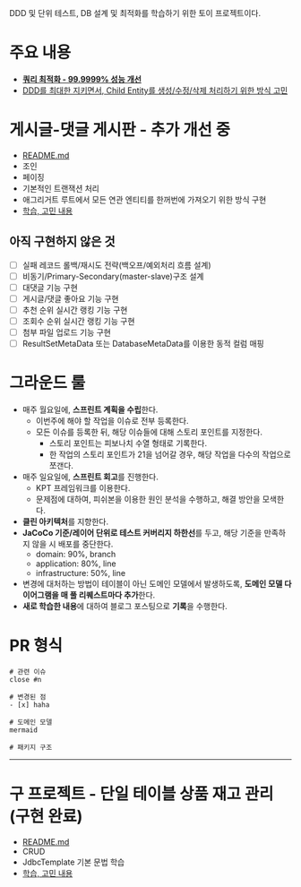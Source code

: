 DDD 및 단위 테스트, DB 설계 및 최적화를 학습하기 위한 토이 프로젝트이다.
# 주요 내용
- **[쿼리 최적화 - 99.9999% 성능 개선](https://go-gradually.tistory.com/entry/%EA%B2%8C%EC%8B%9C%ED%8C%90-%EB%8C%93%EA%B8%80-%EC%88%98-%EC%A1%B0%ED%9A%8C-%EC%BF%BC%EB%A6%AC-%EC%B5%9C%EC%A0%81%ED%99%94)**
- [DDD를 최대한 지키면서, Child Entity를 생성/수정/삭제 처리하기 위한 방식 고민](https://go-gradually.tistory.com/entry/DDD-Child-Entity%EB%A5%BC-%EC%83%9D%EC%84%B1%EC%88%98%EC%A0%95%EC%82%AD%EC%A0%9C%ED%95%98%EB%8A%94-%EB%B0%A9%EB%B2%95)

# 게시글-댓글 게시판 - 추가 개선 중
- [README.md](board/README.md)
- 조인
- 페이징
- 기본적인 트랜잭션 처리
- 애그리거트 루트에서 모든 연관 엔티티를 한꺼번에 가져오기 위한 방식 구현
- [학습, 고민 내용](https://go-gradually.tistory.com/entry/JdbcTemplate%EC%9D%84-%EC%9D%B4%EC%9A%A9%ED%95%9C-%EA%B2%8C%EC%8B%9C%EA%B8%80-%EB%8C%93%EA%B8%80-%EA%B2%8C%EC%8B%9C%ED%8C%90-%EA%B8%B0%EB%8A%A5-%EA%B5%AC%ED%98%84%EA%B8%B0)

## 아직 구현하지 않은 것
- [ ] 실패 레코드 롤백/재시도 전략(백오프/예외처리 흐름 설계)
- [ ] 비동기/Primary-Secondary(master-slave)구조 설계
- [ ] 대댓글 기능 구현
- [ ] 게시글/댓글 좋아요 기능 구현
- [ ] 추천 순위 실시간 랭킹 기능 구현
- [ ] 조회수 순위 실시간 랭킹 기능 구현
- [ ] 첨부 파일 업로드 기능 구현
- [ ] ResultSetMetaData 또는 DatabaseMetaData를 이용한 동적 컬럼 매핑

# 그라운드 룰
- 매주 월요일에, **스프린트 계획을 수립**한다.
    - 이번주에 해야 할 작업을 이슈로 전부 등록한다.
    - 모든 이슈를 등록한 뒤, 해당 이슈들에 대해 스토리 포인트를 지정한다.
        - 스토리 포인트는 피보나치 수열 형태로 기록한다.
        - 한 작업의 스토리 포인트가 21을 넘어갈 경우, 해당 작업을 다수의 작업으로 쪼갠다.
- 매주 일요일에, **스프린트 회고**를 진행한다.
    - KPT 프레임워크를 이용한다.
    - 문제점에 대하여, 피쉬본을 이용한 원인 분석을 수행하고, 해결 방안을 모색한다.
- **클린 아키텍처**를 지향한다.
- **JaCoCo 기준/레이어 단위로 테스트 커버리지 하한선**를 두고, 해당 기준을 만족하지 않을 시 배포를 중단한다.
    - domain: 90%, branch
    - application: 80%, line
    - infrastructure: 50%, line
- 변경에 대처하는 방법이 테이블이 아닌 도메인 모델에서 발생하도록, **도메인 모델 다이어그램을 매 풀 리퀘스트마다 추가**한다.
- **새로 학습한 내용**에 대하여 블로그 포스팅으로 **기록**을 수행한다.

# PR 형식
```
# 관련 이슈
close #n

# 변경된 점
- [x] haha

# 도메인 모델
mermaid

# 패키지 구조

```


---
# 구 프로젝트 - 단일 테이블 상품 재고 관리 (구현 완료)

- [README.md](legacy/product-management-system/README.md)
- CRUD
- JdbcTemplate 기본 문법 학습
- [학습, 고민 내용](https://go-gradually.tistory.com/entry/JdbcTemplate%EC%9D%84-%EC%9D%B4%EC%9A%A9%ED%95%9C-%EC%83%81%ED%92%88-%EA%B4%80%EB%A6%AC-%EA%B8%B0%EB%8A%A5-%EA%B5%AC%ED%98%84%EA%B8%B0)
